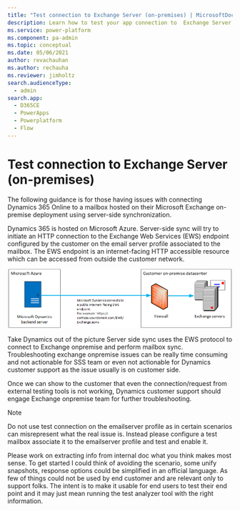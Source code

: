 ```yaml
---
title: "Test connection to Exchange Server (on-premises) | MicrosoftDocs"
description: Learn how to test your app connection to  Exchange Server (on-premises)
ms.service: power-platform
ms.component: pa-admin
ms.topic: conceptual
ms.date: 05/06/2021
author: revachauhan
ms.author: rechauha
ms.reviewer: jimholtz
search.audienceType: 
  - admin
search.app:
  - D365CE
  - PowerApps
  - Powerplatform
  - Flow
---
```

# Test connection to Exchange Server (on-premises)

The following guidance is for those having issues with connecting Dynamics 365 Online to a mailbox hosted on their Microsoft Exchange on-premise deployment using server-side synchronization.

Dynamics 365 is hosted on Microsoft Azure. Server-side sync will try to initiate an HTTP connection to the Exchange Web Services (EWS) endpoint configured by the customer on the email server profile associated to the mailbox. The EWS endpoint is an internet-facing HTTP accessible resource which can be accessed from outside the customer network.

![Scenario for troubleshooting connection issues](media/troubleshooting-scenario.png "Scenario for troubleshooting connection issues")

Take Dynamics out of the picture
Server side sync uses the EWS protocol to connect to Exchange onpremise and perform mailbox sync. Troubleshooting exchange onpremise issues can be really time consuming and not actionable for SSS team or even not actionable for Dynamics customer support as the issue usually is on customer side.

Once we can show to the customer that even the connection/request from external testing tools is not working, Dynamics customer support should engage Exchange onpremise team for further troubleshooting.



> [!NOTE]
> Do not use test connection on the emailserver profile as in certain scenarios can misrepresent what the real issue is. Instead please configure a test mailbox associate it to the emailserver profile and test and enable it.


Please work on extracting info from internal doc what you think makes most sense. To get started  I could think of avoiding the scenario, some unify snapshots, response options could be simplified in an official language. As few of things could not be used by end customer and are relevant only to support folks. The intent is to make it usable for end users to test their end point and it may just mean running the test analyzer tool with the right information. 